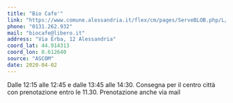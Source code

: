 ```yaml
---
title: "Bio Cafe'"
link: "https://www.comune.alessandria.it/flex/cm/pages/ServeBLOB.php/L/IT/IDPagina/2069"
phone: "0131.262.932"
mail: "biocafe@libero.it"
address: "Via Erba, 12 Alessandria"
coord_lat: 44.914313
coord_lon: 8.612640
source: "ASCOM"
date: 2020-04-02
---
```


Dalle 12:15 alle 12:45 e dalle 13:45 alle 14:30. Consegna per il centro città con prenotazione entro le 11.30. Prenotazione anche via mail
